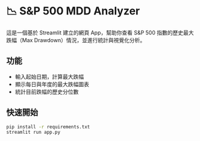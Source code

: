 # 📉 S&P 500 MDD Analyzer

這是一個基於 Streamlit 建立的網頁 App，幫助你查看 S&P 500 指數的歷史最大跌幅（Max Drawdown）情況，並進行統計與視覺化分析。

## 功能
- 輸入起始日期，計算最大跌幅
- 顯示每日與年度的最大跌幅圖表
- 統計目前跌幅的歷史分位數

## 快速開始
```bash
pip install -r requirements.txt
streamlit run app.py
```
